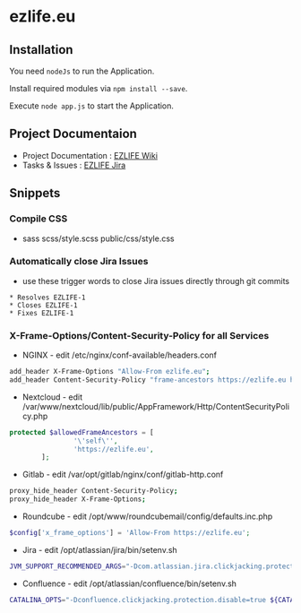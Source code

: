 # ezlife.eu

## Installation

You need `nodeJs` to run the Application.

Install required modules via `npm install --save`.

Execute `node app.js` to start the Application.

## Project Documentaion

* Project Documentation : [EZLIFE Wiki](https://wiki.ezlife.eu/display/EZLIFE/ezlife+Home)
* Tasks & Issues : [EZLIFE Jira](https://jira.ezlife.eu/browse/EZLIFE)

## Snippets

### Compile CSS
 
* sass scss/style.scss public/css/style.css

### Automatically close Jira Issues

  * use these trigger words to close Jira issues directly through git commits

```
* Resolves EZLIFE-1
* Closes EZLIFE-1
* Fixes EZLIFE-1
```

### X-Frame-Options/Content-Security-Policy for all Services

* NGINX - edit /etc/nginx/conf-available/headers.conf

```bash
add_header X-Frame-Options "Allow-From ezlife.eu";
add_header Content-Security-Policy "frame-ancestors https://ezlife.eu https://kc.ezlife.eu https://mail.ezlife.eu https://gitlab.ezlife.eu";
```

* Nextcloud - edit /var/www/nextcloud/lib/public/AppFramework/Http/ContentSecurityPolicy.php

```php
protected $allowedFrameAncestors = [
                '\'self\'',
                'https://ezlife.eu',
        ];
```

* Gitlab - edit /var/opt/gitlab/nginx/conf/gitlab-http.conf

```bash
proxy_hide_header Content-Security-Policy;
proxy_hide_header X-Frame-Options;
```

* Roundcube - edit /opt/www/roundcubemail/config/defaults.inc.php

```php
$config['x_frame_options'] = 'Allow-From https://ezlife.eu';
```

* Jira - edit /opt/atlassian/jira/bin/setenv.sh

```bash
JVM_SUPPORT_RECOMMENDED_ARGS="-Dcom.atlassian.jira.clickjacking.protection.disabled=true"
```

* Confluence - edit /opt/atlassian/confluence/bin/setenv.sh
```bash
CATALINA_OPTS="-Dconfluence.clickjacking.protection.disable=true ${CATALINA_OPTS}"
```